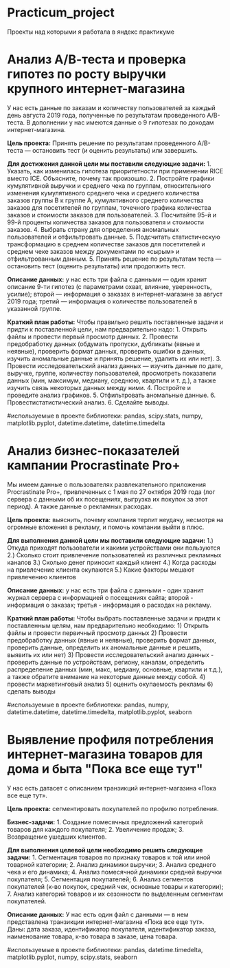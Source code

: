 # Practicum_project
Проекты над которыми я работала в яндекс практикуме

# Анализ А/В-теста и проверка гипотез по росту выручки крупного интернет-магазина
У нас есть данные по заказам и количеству пользователей за каждый день августа 2019 года, полученные по результатам проведенного А/В-теста. В дополнении у нас имеются данные о 9 гипотезах по доходам интернет-магазина.

**Цель проекта:** Принять решение по результатам проведенного А/В-теста — остановить тест (и оценить результаты) или завершить.

**Для достижения данной цели мы поставили следующие задачи:** 1. Указать, как изменилась гипотеза приоритетности при применении RICE вместо ICE. Объясните, почему так произошло. 2. Постройте графики кумулятивной выручки и среднего чека по группам, относительного изменения кумулятивного среднего чека и среднего количества заказов группы B к группе A, кумулятивного среднего количества заказов для посетителей по группам, точечного графика количества заказов и стоимости заказов для пользователей. 3. Посчитайте 95-й и 99-й проценты количества заказов для пользователя и стоимости заказов. 4. Выбрать страну для определения аномальных пользователей и отфильтровать данные. 5. Подсчитать статистическую трансформацию в среднем количестве заказов для посетителей и среднем чеке заказов между документами по «сырым» и отфильтрованным данным. 5. Принять решение по результатам теста — остановить тест (оценить результаты) или продолжить тест.

**Описание данных:** у нас есть три файла с данными — один хранит описание 9-ти гипотез (с параметрами охват, влияние, уверенность, усилие); второй — информация о заказах в интернет-магазине за август 2019 года; третий — информация о количестве пользователей в указанной группе.

**Краткий план работы:**
Чтобы правильно решить поставленные задачи и придти к поставленной цели, нам предварительно надо: 1. Открыть файлы и провести первый просмотр данных. 2. Провести предобработку данных (обдумать пропуски, дубликаты (явные и неявные), проверить формат данных, проверить ошибки в данных, изучить аномальные данные и принять решение, удалить их или нет). 3. Провести исследовательский анализ данных — изучить данные по дате, выручке, группе, количеству пользователей, просмотреть показатели данных (мин, максимум, медиану, среднюю, квартили и т. д.), а также изучить связь некоторых данных между ними. 4. Постройте и проведите анализ графиков. 5. Отфильтровать аномальные данные. 6. Провестистатистический анализ. 6. Сделайте выводы.

#используемые в проекте библиотеки: pandas, scipy.stats, numpy, matplotlib.pyplot, datetime.datetime, datetime.timedelta

# Анализ бизнес-показателей кампании Procrastinate Pro+
Мы имеем данные о пользователях развлекательного приложения Procrastinate Pro+, привлеченных с 1 мая по 27 октября 2019 года (лог сервера с данными об их посещениях, выгрузка их покупок за этот период). А также данные о рекламных расходах.

**Цель проекта:** выяснить, почему компания терпит неудачу, несмотря на огромные вложения в рекламу, и помочь компании выйти в плюс.

**Для выполнения данной цели мы поставили следующие задачи:** 1.) Откуда приходят пользователи и какими устройствами они пользуются 2.) Сколько стоит привлечение пользователей из различных рекламных каналов 3.) Сколько денег приносит каждый клиент 4.) Когда расходы на привлечение клиента окупаются 5.) Какие факторы мешают привлечению клиентов

**Описание данных:** у нас есть три файла с данными - один хранит журнал сервера с информацией о посещениях сайта; второй - информация о заказах; третья - информация о расходах на рекламу.

**Краткий план работы:**
Чтобы выбрать поставленные задачи и придти к поставленным целям, нам предварительно необходимо: 1) Открыть файлы и провести первичный просмотр данных 2) Провести предобработку данных (явные и неявные), проверить формат данных, проверить данные, определить их аномальные данные и решить, выявить их или нет) 3) Провести исследовательский анализ данных - проверить данные по устройствам, региону, каналам, определить распределение данных (мин, макс, медиану, основные, квартили и т.д.), а также обратите внимание на некоторые данные между собой. 4) провести маркетинговый анализ 5) оценить окупаемость рекламы 6) сделать выводы

#используемые в проекте библиотеки: pandas, numpy, datetime.datetime, datetime.timedelta, matplotlib.pyplot, seaborn

# Выявление профиля потребления интернет-магазина товаров для дома и быта "Пока все еще тут"
У нас есть датасет с описанием транзикций интернет-магазина «Пока все еще тут».

**Цель проекта:** сегментировать покупателей по профилю потребления.

**Бизнес-задачи:** 1. Создание помесячных предложений категорий товаров для каждого покупателя; 2. Увеличение продаж; 3. Возвращение ушедших клиентов.

**Для выполнения целевой цели необходимо решить следующие задачи:** 1. Сегментация товаров по признаку товаров к той или иной товарной категории; 2. Анализ динамики выручки; 3. Анализ среднего чека и его динамика; 4. Анализ помесячной динамики средней выручки покупателя; 5. Сегментация покупателей; 6. Анализ сегментов покупателей (к-во покупок, средний чек, основные товары и категории); 7. Анализ категорий товаров и их сезонности по выделенным сегментам покупателей.

**Описание данных:** У нас есть один файл с данными — в нем представлена ​​транзикции интернет-магазина «Пока все еще тут». Даны: дата заказа, идентификатор покупателя, идентификатор заказа, наименование товара, к-во товара в заказе, цена товара.

#используемые в проекте библиотеки: pandas, datetime.timedelta, matplotlib.pyplot, numpy, scipy.stats, seaborn
